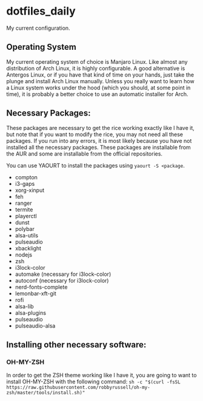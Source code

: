 # dotfiles_daily
My current configuration.

## Operating System
My current operating system of choice is Manjaro Linux. Like almost 
any distribution of Arch Linux, it is highly configurable. A good alternative is
Antergos Linux, or if you have that kind of time on your hands, just take the 
plunge and install Arch Linux manually. Unless you really want to learn 
how a Linux system works under the hood (which you should, at some point in time), it is probably a better choice to use an automatic installer for Arch.

## Necessary Packages:
These packages are necessary to get the rice working exactly like I have it, but 
note that if you want to modify the rice, you may not need all these packages.
If you run into any errors, it is most likely because you have not installed 
all the necessary packages. These packages are installable from the AUR and 
some are installable from the official repositories. 

You can use YAOURT to install the packages using `yaourt -S <package`.
* compton 
* i3-gaps 
* xorg-xinput 
* feh
* ranger
* termite
* playerctl
* dunst
* polybar
* alsa-utils
* pulseaudio
* xbacklight
* nodejs
* zsh
* i3lock-color
* automake (necessary for i3lock-color)
* autoconf (necessary for i3lock-color)
* nerd-fonts-complete
* lemonbar-xft-git
* rofi
* alsa-lib
* alsa-plugins
* pulseaudio
* pulseaudio-alsa
## Installing other necessary software:
### OH-MY-ZSH
In order to get the ZSH theme working like I have it, you are going to want 
to install OH-MY-ZSH with the following command: ```sh -c "$(curl -fsSL https://raw.githubusercontent.com/robbyrussell/oh-my-zsh/master/tools/install.sh)"```
